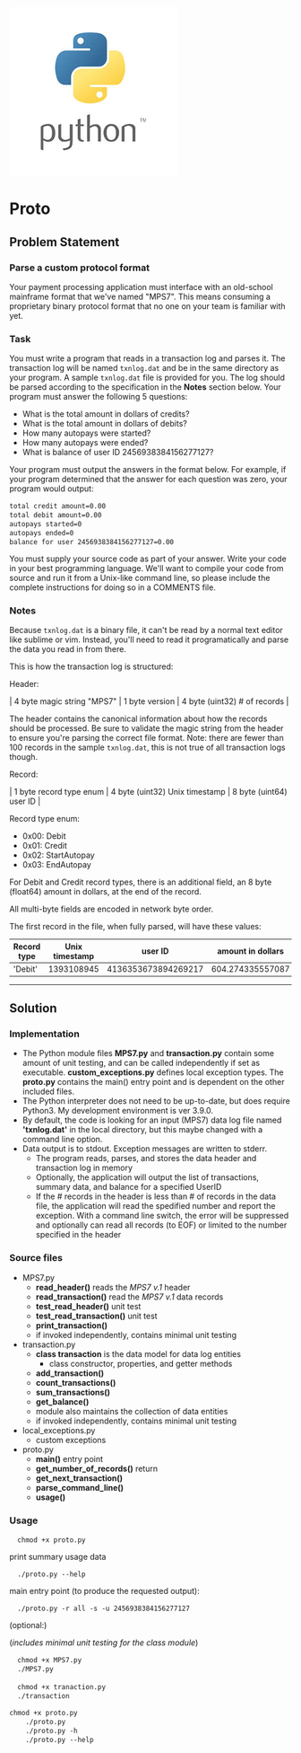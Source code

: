 ![logo](https://raw.githubusercontent.com/uid100/proto/main/9-python.jpg)

# Proto

## Problem Statement

### Parse a custom protocol format

Your payment processing application must interface with an old-school mainframe format that we've named "MPS7".
This means consuming a proprietary binary protocol format that no one on your team is familiar with yet.

### Task

You must write a program that reads in a transaction log and parses it. The transaction log will be named `txnlog.dat` and be in the same directory as your program. A sample `txnlog.dat` file is provided for you. The log should be parsed according to the specification in the **Notes** section below. Your program must answer the following 5 questions:


- What is the total amount in dollars of credits?
- What is the total amount in dollars of debits?
- How many autopays were started?
- How many autopays were ended?
- What is balance of user ID 2456938384156277127?

Your program must output the answers in the format below. For example, if your program determined that the
answer for each question was zero, your program would output:

```
total credit amount=0.00
total debit amount=0.00
autopays started=0
autopays ended=0
balance for user 2456938384156277127=0.00
```

You must supply your source code as part of your answer. Write your code in your
best programming language. We'll want to compile your code from source and run it from a Unix-like command line, so please include the complete instructions for doing so in a COMMENTS file.

### Notes

Because `txnlog.dat` is a binary file, it can't be read by a normal text editor like sublime or vim.
Instead, you'll need to read it programatically and parse the data you read in from there.

This is how the transaction log is structured:

Header:

| 4 byte magic string "MPS7" | 1 byte version | 4 byte (uint32) # of records |

The header contains the canonical information about how the records should be processed. Be sure to validate the magic string from the header to ensure you're parsing the correct file format.
Note: there are fewer than 100 records in the sample `txnlog.dat`, this is not true of all transaction logs though.

Record:

| 1 byte record type enum | 4 byte (uint32) Unix timestamp | 8 byte (uint64) user ID |

Record type enum:

- 0x00: Debit
- 0x01: Credit
- 0x02: StartAutopay
- 0x03: EndAutopay

For Debit and Credit record types, there is an additional field, an 8 byte
(float64) amount in dollars, at the end of the record.

All multi-byte fields are encoded in network byte order.

The first record in the file, when fully parsed, will have these values:

| Record type | Unix timestamp | user ID             | amount in dollars |
| ----------- | -------------- | ------------------- | ----------------- |
| 'Debit'     | 1393108945     | 4136353673894269217 | 604.274335557087  |




------------

## Solution

### Implementation

- The Python module files __MPS7.py__ and __transaction.py__ contain some amount of unit testing, and can be called independently if set as executable. __custom_exceptions.py__ defines local exception types. The __proto.py__ contains the main() entry point and is dependent on the other included files.
- The Python interpreter does not need to be up-to-date, but does require Python3. My development environment is ver 3.9.0.
- By default, the code is looking for an input (MPS7) data log file named __'txnlog.dat'__ in the local directory, but this maybe changed with a command line option.
- Data output is to stdout. Exception messages are written to stderr.
   - The program reads, parses, and stores the data header and transaction log in memory
   - Optionally, the application will output the list of transactions, summary data, and balance for a specified UserID
   - If the # records in the header is less than # of records in the data file, the application will read the spedified number and report the exception. With a command line switch, the error will be suppressed and optionally can read all records (to EOF) or limited to the number specified in the header

### Source files

- MPS7.py
   - __read_header()__ reads the _MPS7 v.1_ header
   - __read_transaction()__ read the _MPS7 v.1_ data records
   - __test_read_header()__ unit test
   - __test_read_transaction()__ unit test
   - __print_transaction()__ 
   - if invoked independently, contains minimal unit testing
- transaction.py
   - __class transaction__ is the data model for data log entities
       - class constructor, properties, and getter methods
   - __add_transaction()__ 
   - __count_transactions()__ 
   - __sum_transactions()__
   - __get_balance()__
   - module also maintains the collection of data entities
   - if invoked independently, contains minimal unit testing  
- local_exceptions.py
   - custom exceptions 
- proto.py
   - __main()__ entry point
   - __get_number_of_records()__ return
   - __get_next_transaction()__ 
   - __parse_command_line()__ 
   - __usage()__


### Usage
```
  chmod +x proto.py
```
print summary usage data
```
  ./proto.py --help
```
main entry point
(to produce the requested output):
```
  ./proto.py -r all -s -u 2456938384156277127
```

(optional:)

(_includes minimal unit testing for the class module_)
``` 
  chmod +x MPS7.py
  ./MPS7.py
  
  chmod +x tranaction.py
  ./transaction
```

```
chmod +x proto.py
    ./proto.py
    ./proto.py -h
    ./proto.py --help
```

